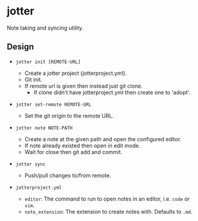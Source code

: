 # jotter
Note taking and syncing utility.

## Design

- `jotter init [REMOTE-URL]`
  - Create a jotter project (jotterproject.yml).
  - Git init.
  - If remote url is given then instead just git clone.
    - If clone didn't have jotterproject.yml then create one to 'adopt'.
- `jotter set-remote REMOTE-URL`
  - Set the git origin to the remote URL.
- `jotter note NOTE-PATH`
  - Create a note at the given path and open the configured editor.
  - If note already existed then open in edit mode.
  - Wait for close then git add and commit.
- `jotter sync`
  - Push/pull changes to/from remote.

- `jotterproject.yml`
  - `editor`: The command to run to open notes in an editor, i.e. `code` or `vim`.
  - `note_extension`: The extension to create notes with. Defaults to `.md`.